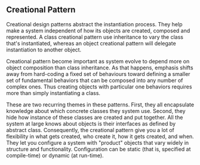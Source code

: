 ## Creational Pattern

Creational design patterns abstract the instantiation process. They help make a system independent of how its objects are created, composed and represented. A class creational pattern use inheritance to vary the class that's instantiated, whereas an object creational pattern will delegate instantiation to another object.

Creational pattern become important as system evolve to depend more on object composition than class inheritance. As that happens, emphasis shifts away from hard-coding a fixed set of behaviours toward defining a smaller set of fundamental behaviors that can be composed into any number of complex ones. Thus creating objects with particular one behaviors requires more than simply instantiating a class.

These are two recurring themes in these patterns. First, they all encapsulate knowledge about which concrete classes they system use. Second, they hide how instance of these classes are created and put together. All the system at large knows about objects is their interfaces as defined by abstract class. Consequently, the creational pattern give you a lot of flexibility  in what gets created, who create it, how it gets created, and when. They let you configure a system with "product" objects that vary widely in structure and functionality. Configuration can be static (that is, specified at compile-time) or dynamic
(at run-time).


​			
​		
​	





